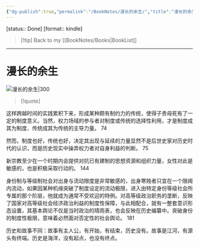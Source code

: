 ```yaml
---
{"dg-publish":true,"permalink":"/BookNotes/漫长的余生/","title":"漫长的余生","noteIcon":""}
---
```


[status:: Done]
[format:: kindle]

>[!tip] Back to my [[BookNotes/Books\|BookList]]

---
# 漫长的余生

![漫长的余生|300](https://img9.doubanio.com/view/subject/l/public/s34249093.jpg)

>[!quote]

这样跨越时间的实践累积下来，形成某种颇有制约力的传统，使得子贵母死有了一定的制度意义。当然，权力场域的参与者对制度或传统的选择性利用，才是制度成其为制度、传统成其为传统的主导力量。
 74    
 
然而，制度也好，传统也好，决定其出现与延续的力量显然不是后世史家对历史时代的认识，而是历史现实中操弄权力者对自身利益的判断。
 75    
 
新宗教至少在一个时期内会提供对抗已有建制的思想资源和组织力量，女性对此是敏感的，也是积极采取行动的。
 144    
 
身份制与等级制社会对出身与流动限度是非常敏感的，出身寒贱者只宜在一个限阈内流动，如果因某种机缘突破了制度设定的流动极限，进入由特定身份等级社会所专属的那个阶层，他就成为通常不受欢迎的特例。对高等级政治职务的垄断，反映了国家对高等级社会经济政治利益的制度性保障，与此相配合，就有一整套意识形态设置，其基本舆论不仅是当时政治的晴雨表，也会反映在历史编纂中。突破身份的制度性极限，意味着必然面对否定性的社会舆论。
 181    
 
历史和故事不同：故事有主人公，有开始，有结束，历史没有。故事是江河，有源头有终端。历史是海洋，没有起点，也没有终点。 
